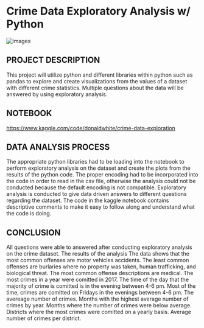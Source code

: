 # Crime Data Exploratory Analysis w/ Python
![images](https://github.com/dwhite256/Crime-Data-Exploratory-Analysis-w-Python/assets/170587320/27ed9f53-d8de-4349-95ba-160838aed1fa)

## PROJECT DESCRIPTION
This project will utilize python and different libraries within python such as pandas to explore and create visualizations from the values of a dataset with different crime statistics. Multiple questions about the data will be answered by using exploratory analysis.

## NOTEBOOK
https://www.kaggle.com/code/donaldwhite/crime-data-exploration

## DATA ANALYSIS PROCESS
The appropriate python libraries had to be loading into the notebook to perform exploratory analysis on the dataset and create the plots from the results of the python code. The proper encoding had to be incorporated into the code in order to read in the csv file, otherwise the analysis could not be conducted because the default encoding is not compatible. Exploratory analysis is conducted to give data driven answers to different questions regarding the dataset. The code in the kaggle notebook contains descriptive comments to make it easy to follow along and understand what the code is doing.

## CONCLUSION
All questions were able to answered after conducting exploratory analysis on the crime dataset. The results of the analysis 
The data shows that the most common offenses are motor vehicles accidents. The least common offenses are burlaries where no property was taken, human trafficking, and biological threat. The most common offense descriptions are medical. The most crimes in a year were comitted in 2017. The time of the day that the majority of crime is comitted is in the evening between 4-6 pm. Most of the time, crimes are comitted on Fridays in the evenings between 4-6 pm. The avereage number of crimes. Months with the highest average number of crimes by year. Months where the number of crimes were below average. Districts where the most crimes were comitted on a yearly basis. Average number of crimes per district.
